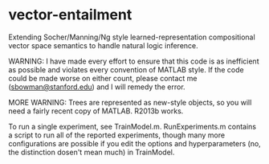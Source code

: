 vector-entailment
=================

Extending Socher/Manning/Ng style learned-representation compositional vector space semantics to handle natural logic inference.

WARNING: I have made every effort to ensure that this code is as inefficient as possible
and violates every convention of MATLAB style. If the code could be made worse on either 
count, please contact me (sbowman@stanford.edu) and I will remedy the error.

MORE WARNING: Trees are represented as new-style objects, so you will need a fairly recent
copy of MATLAB. R2013b works.

To run a single experiment, see TrainModel.m. RunExperiments.m contains a script to run
all of the reported experiments, though many more configurations are possible if you 
edit the options and hyperparameters (no, the distinction dosen't mean much) in 
TrainModel.